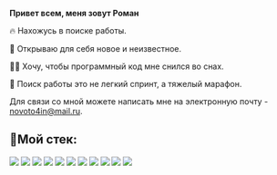 **Привет всем, меня зовут Роман**

🔥 Нахожусь в поиске работы. 

📖 Открываю для себя новое и неизвестное. 

👨‍💻 Хочу, чтобы программный код мне снился во снах.

🏃 Поиск работы это не легкий спринт, а тяжелый марафон. 

Для связи со мной можете написать мне на электронную почту - novoto4in@mail.ru.


## 🔨Мой стек: ##  
[comment]: <> (
<img src="https://img.icons8.com/color/48/000000/javascript--v2.png"/>
<img src="https://img.icons8.com/color/48/000000/react-native.png"/>
<img src="https://img.icons8.com/color/48/000000/nodejs.png"/>
<img src="https://img.icons8.com/color/99/000000/redux.png"/>
<img src="https://img.icons8.com/color/48/000000/html-5--v1.png"/>
<img src="https://img.icons8.com/color/48/000000/css3.png"/>
<img src="https://img.icons8.com/external-tal-revivo-shadow-tal-revivo/48/000000/external-mongodb-a-cross-platform-document-oriented-database-program-logo-shadow-tal-revivo.png"/>
<img src="https://img.icons8.com/color/48/000000/webpack.png"/>
<img src="https://img.icons8.com/ios-filled/50/000000/git.png"/>
<img src="https://img.icons8.com/color/48/000000/figma--v2.png"/>
)
<img src="https://img.shields.io/static/v1?label&message=JavaScript&color=black&logo=javascript">
<img src="https://img.shields.io/static/v1?label&message=React&color=black&logo=react">
<img src="https://img.shields.io/static/v1?label&message=Redux&color=black&logo=Redux">
<img src="https://img.shields.io/static/v1?label&message=NodeJS&color=black&logo=Node.js">
<img src="https://img.shields.io/static/v1?label&message=HTML&color=black&logo=HTML5">
<img src="https://img.shields.io/static/v1?label&message=CSS&color=black&logo=CSS3">
<img src="https://img.shields.io/static/v1?label&message=SCSS&color=black&logo=Sass">
<img src="https://img.shields.io/static/v1?label&message=MongoDB&color=black&logo=MongoDB">
<img src="https://img.shields.io/static/v1?label&message=Webpack&color=black&logo=Webpack">
<img src="https://img.shields.io/static/v1?label&message=GIT&color=black&logo=git">
<img src="https://img.shields.io/static/v1?label&message=Figma&color=black&logo=Figma">


